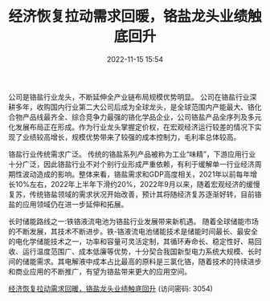 ﻿---
title: 经济恢复拉动需求回暖，铬盐龙头业绩触底回升
date: 2022-11-15 15:54
tags:
- 振华股份
updated: 
---

公司是铬盐行业龙头，不断延伸全产业链布局规模优势明显。
公司在铬盐行业深耕多年，收购国内行业第二大公司后成为全球龙头，是全球范围内产能最大、铬化合物产品线最齐全、综合竞争力最强的铬化学品企业，公司铬盐产品全序列及多元化发展布局正在形成。作为行业龙头掌握定价权，在宏观经济运行较差的情况下实现了业绩较高增长，规模优势带来了较强的成本控制力，毛利率总体较高。
<!-- more -->
铬盐行业传统需求广泛。
传统的铬盐系列产品被称为工业“味精”，下游应用行业十分广泛，因此铬盐行业不对个别行业形成严重依赖，有利于缓解单一行业经济周期性波动造成的影响。整体来看，铬盐需求和GDP高度相关，2021年以前每年增长10%左右，2022年上半年下滑约20%，2022年9月以来，随着宏观经济的缓慢复苏，传统铬盐领域的需求状况开始改善，预计其将随经济复苏逐渐好转，目前铬盐的应用领域仍在进一步延伸和拓展。

长时储能路线之一:铁铬液流电池为铬盐行业发展带来新机遇。
随着全球储能市场的不断发展，其技术不断进步。铁-铬液流电池储能技术是储能时间最长、最安全的电化学储能技术之一，功率和容量可灵活定制，其循环寿命长、稳定性好、易回收、运行温度范围广、成本低廉等优势，十分契合我国新型电力系统大规模、长时间的储能需求。其电解液中成本占比最高的原料是三氯化铬，随着技术的持续进步和商业应用的不断推广，有望为铬盐带来更大的应用空间。

[经济恢复拉动需求回暖，铬盐龙头业绩触底回升](https://url12.ctfile.com/f/3948612-723798576-f3a873?p=3054)
(访问密码: 3054)
